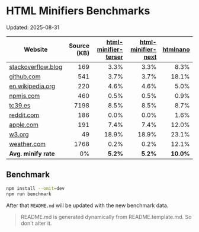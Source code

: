 # HTML Minifiers Benchmarks

Updated: 2025-08-31

[html-minifier-terser]: https://www.npmjs.com/package/html-minifier-terser/v/7.2.0
[html-minifier-next]: https://www.npmjs.com/package/html-minifier-next/v/1.3.2
[htmlnano]: https://www.npmjs.com/package/htmlnano/v/2.1.2

| Website                                                     | Source (KB) | [html-minifier-terser] | [html-minifier-next] | [htmlnano] |
| ----------------------------------------------------------- | ----------: | ---------------------: | -------------------: | ---------: |
| [stackoverflow.blog](https://stackoverflow.blog/)           |         169 |                   3.3% |                 3.3% |       8.3% |
| [github.com](https://github.com/)                           |         541 |                   3.7% |                 3.7% |      18.1% |
| [en.wikipedia.org](https://en.wikipedia.org/wiki/Main_Page) |         220 |                   4.6% |                 4.6% |       5.0% |
| [npmjs.com](https://www.npmjs.com/package/eslint)           |         460 |                   0.5% |                 0.5% |       0.9% |
| [tc39.es](https://tc39.es/ecma262/)                         |        7198 |                   8.5% |                 8.5% |       8.7% |
| [reddit.com](https://reddit.com/)                           |         186 |                   0.0% |                 0.0% |       1.6% |
| [apple.com](https://www.apple.com/)                         |         191 |                   7.4% |                 7.4% |      12.0% |
| [w3.org](https://www.w3.org/)                               |          49 |                  18.9% |                18.9% |      23.1% |
| [weather.com](https://weather.com)                          |        1768 |                   0.2% |                 0.2% |      12.1% |
| **Avg. minify rate**                                        |          0% |               **5.2%** |             **5.2%** |  **10.0%** |

## Benchmark

```bash
npm install --omit=dev
npm run benchmark
```

After that `README.md` will be updated with the new benchmark data.

> README.md is generated dynamically from README.template.md. So don't alter it.
